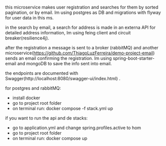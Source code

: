 this microservice makes user registration and searches for them by sorted pagination, or by email. Im using postgres as DB and migrations with flyway for user data in this ms.

in the search by email, a search for address is made in an externa API for detailed address information, Im using feing client and circuit breaker(resilience4j). 

after the registration a message is sent to a broker (rabbitMQ) and another microservice(https://github.com/ThiagoLuzFerreira/demo-project-email) sends an email confirming the registration. Im using spring-boot-starter-email and mongoDB to save the info sent into email. 

the endpoints are documented with Swagger(http://localhost:8080/swagger-ui/index.html) .

for postgres and rabbitMQ:

- install docker
- go to project root folder
- on terminal run: docker compose -f stack.yml up

if you want to run the api and de stacks:

- go to application.yml and change spring.profiles.active to hom
- go to project root folder
- on terminal run: docker compose up
